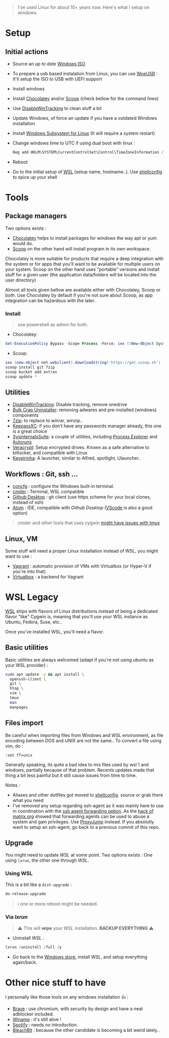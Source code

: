 > I've used Linux for about 10+ years now. Here's what I setup on windows.

# Setup

## Initial actions

-   Source an *up to date* [Windows ISO](https://www.microsoft.com/en-gb/software-download/windows10ISO)
-   To prepare a usb based instalation from Linux, you can use [WoeUSB](https://github.com/slacka/WoeUSB) : It'll setup the ISO to USB with UEFI support
-   Install windows
-   Install [Chocolatey](https://chocolatey.org/) and/or [Scoop](https://github.com/lukesampson/scoop) (check bellow for the command lines)
-   Use [DisableWinTracking](https://github.com/10se1ucgo/DisableWinTracking/releases/) to clean stuff a bit
-   Update Windows, of force an update if you have a outdated Windows installation
-   Install [Windows Subsystem for Linux](https://docs.microsoft.com/en-us/windows/wsl/install-win10) (It will require a system restart)
-   Change windows time to UTC if using dual boot with linux :

    ``` powershell
    Reg add HKLM\SYSTEM\CurrentControlSet\Control\TimeZoneInformation /v RealTimeIsUniversal /t REG_QWORD /d 1
    ```

-   Reboot
-   Go to the initial setup of [WSL](#WSL) (setup name, hostname..). Use [shellconfig](https://github.com/replicajune/shellconfig) to spice up your shell

# Tools

## Package managers

Two options exists :

-   [Chocolatey](https://chocolatey.org) helps to install packages for windows the way apt or yum would do.
-   [Scoop](https://scoop.sh/) on the other hand will install program in its own workspace.

Chocolatey is more suitable for products that require a deep integration with the system or for apps that you'll want to be available for multiple users on your system. Scoop on the other hand uses "portable" versions and install stuff for a given user (the application data/folders will be located into the user directory)

Almost all tools given bellow are available either with Chocolatey, Scoop or both. Use Chocolatey by default if you're not sure about Scoop, as app integration can be hazardous with the later.

### Install

> use powershell as admin for both.

-   Chocolatey:

``` powershell
Set-ExecutionPolicy Bypass -Scope Process -Force; iex ((New-Object System.Net.WebClient).DownloadString('https://chocolatey.org/install.ps1'))
```

-   Scoop:

``` powershell
iex (new-object net.webclient).downloadstring('https://get.scoop.sh')
scoop install git 7zip
scoop bucket add extras
scoop update *
```

## Utilities

-   [DisableWinTracking](https://github.com/10se1ucgo/DisableWinTracking): Disable tracking, remove onedrive
-   [Bulk Crap Uninstaller](https://www.bcuninstaller.com): removing adwares and pre-installed (windows) components
-   [7zip](https://www.7-zip.org/): to replace to winrar, winzip..
-   [KeepassXC](https://keepassxc.org/download/#windows): if you don't have any passwords manager already, this one is a great choice
-   [SysinternalsSuite](https://docs.microsoft.com/en-us/sysinternals/downloads/): a couple of utilities, including [Process Explorer](https://docs.microsoft.com/en-us/sysinternals/downloads/process-explorer) and [Autoruns](https://docs.microsoft.com/en-us/sysinternals/downloads/autoruns)
-   [Veracrypt](https://www.veracrypt.fr/en/Downloads.html): Setup encrypted drives. Known as a safe alternative to bitlocker, and compatible with Linux
-   [Keypirinha](https://keypirinha.com/): A launcher, similar to Alfred, spotlight, Ulauncher..

## Workflows : Git, ssh ...

-   [concfg](https://github.com/lukesampson/concfg) : configure the Windows built-in terminal.
-   [cmder](http://cmder.net/) : Terminal, WSL compatible
-   [Github Desktop](https://desktop.github.com/) : git client (use https scheme for your local clones, instead of ssh)
-   [Atom](https://atom.io/) : IDE, compatible with *Github Desktop* ([VScode](https://code.visualstudio.com/) is also a good option)

> cmder and other tools that uses cygwin [might have issues with tmux](https://github.com/cmderdev/cmder/issues/1160)

## Linux, VM

Some stuff will need a proper Linux installation instead of WSL, you might want to use :

-   [Vagrant](https://www.vagrantup.com/) : automatic provision of VMs with Virtualbox (or Hyper-V if you're into that)
-   [Virtualbox](https://www.virtualbox.org/) : a backend for Vagrant

# WSL Legacy

[WSL](https://docs.microsoft.com/en-us/windows/wsl/about) ships with flavors of Linux distributions instead of being a dedicated flavor "like" Cygwin is, meaning that you'll use your WSL instance as Ubuntu, Fedora, Suse, etc..

Once you've installed WSL, you'll need a flavor.


## Basic utilities

Basic utilities are always welcomed (adapt if you're not using ubuntu as your WSL provider) :

``` sh
sudo apt update -y && apt install \
  openssh-client \
  git \
  htop \
  vim \
  tmux
  man
  manpages
```

## Files import

Be careful when importing files from Windows and WSL environment, as file encoding between *DOS* and *UNIX* are not the same.. To convert a file using vim, do :

``` vim
:set ff=unix
```

Generally speaking, its quite a bad idea to mix files used by wsl 1 and windows, partially because of that problem. Recents updates made that thing a bit less painful but it still cause issues from time to time.

>>>
Notes :
-   Aliases and other dotfiles got moved to [shellconfig](https://github.com/replicajune/shellconfig). source or grab there what you need
-   I've removed any setup regarding ssh-agent as it was mainly here to use in coordination with the [ssh agent forwarding option](https://developer.github.com/v3/guides/using-ssh-agent-forwarding/). As the [hack of matrix.org](https://matrix.org/blog/2019/05/08/post-mortem-and-remediations-for-apr-11-security-incident/#ssh-agent-forwarding-should-be-disabled) showed that forwarding agents can be used to abuse a system and gain privileges. Use [ProxyJump](https://wiki.gentoo.org/wiki/SSH_jump_host) instead. If you absolutly want to setup an ssh-agent, go back to a previous commit of this repo.

## Upgrade

You might need to update *WSL* at some point. Two options exists : One using `lxrun`, the other one through *WSL*.

### Using WSL

This is a bit like a `dist-upgrade` :

``` bash
do-release-upgrade
```

> :information_source: one or more reboot might be needed.

### Via *lxrun*

> :warning: This will **wipe** your *WSL* installation. **BACKUP EVERYTHING** :warning:

-   Uninstall *WSL* :

``` powershell
lxrun /uninstall /full /y
```

-   Go back to the [Windows store](https://docs.microsoft.com/en-us/windows/wsl/install-win10#install-your-linux-distribution-of-choice), install *WSL*, and setup everything again/back.

# Other nice stuff to have

I personally like those tools on any windows installation :thumbsup: :

-   [Brave](https://laptop-updates.brave.com/latest/winx64) : use chromium, with security by design and have a neat adblocker included.
-   [Winamp](https://www.winamp.com/) : it's still alive !
-   [Spotify](https://www.spotify.com/fr/download/windows) : needs no introduction.
-   [BleachBit](https://www.bleachbit.org/download/windows) : because the other candidate is becoming a bit weird lately..
